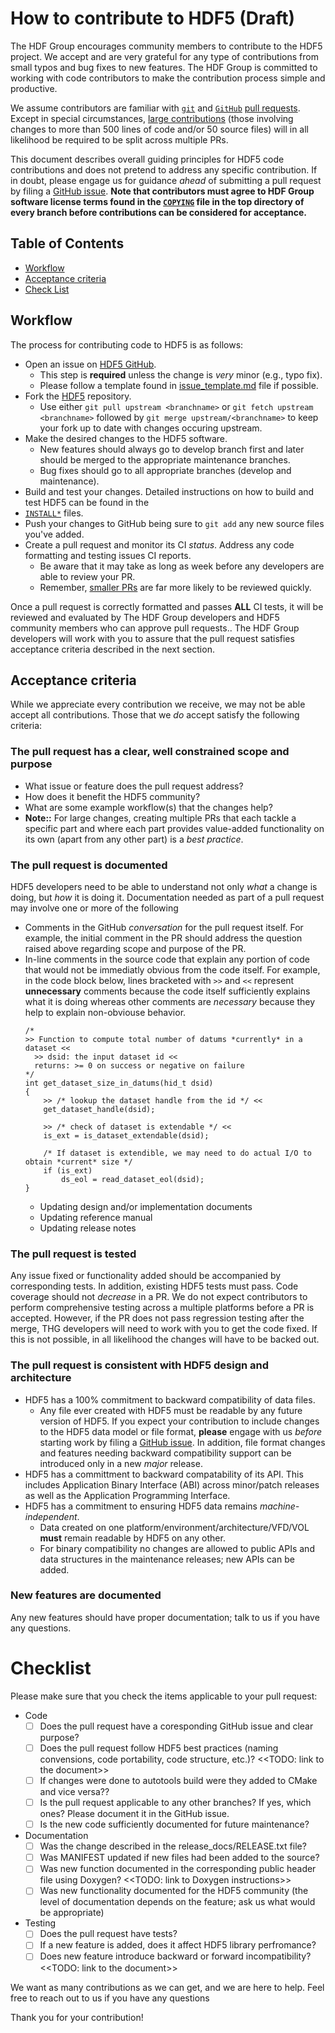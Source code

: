 # How to contribute to HDF5 (Draft)

The HDF Group encourages community members to contribute to the HDF5 project. We accept and are very grateful for any type of contributions 
from small typos and bug fixes to new features. The HDF Group is committed to working with code contributors to make the contribution
process simple and productive.

We assume contributors are familiar with [`git`](https://git-scm.com) and [`GitHub`](https://github.com) [pull requests](https://guides.github.com/activities/hello-world/).
Except in special circumstances, [large contributions](https://bssw.io/items/pull-request-size-matters)
(those involving changes to more than 500 lines of code and/or 50 source files) will in all likelihood be required to be
split across multiple PRs.

This document describes overall guiding principles for HDF5 code contributions and does not pretend to address any specific contribution.
If in doubt, please engage us for guidance *ahead* of submitting a pull request by filing a [GitHub issue](https://github.com/HDFGroup/hdf5/issues/new). 
**Note that contributors must agree to HDF Group software license terms found in the
[`COPYING`](https://github.com/HDFGroup/hdf5/blob/develop/COPYING) file in the top directory of every branch before
contributions can be considered for acceptance.**

## Table of Contents

* [Workflow](#workflow)
* [Acceptance criteria](#acceptance-criteria)
* [Check List](#checklist)

## Workflow

The process for contributing code to HDF5 is as follows:

* Open an issue on [HDF5 GitHub](https://github.com/HDFGroup/hdf5/issues).
  * This step is **required** unless the change is *very* minor (e.g., typo fix).
  * Please follow a template found in [issue_template.md]() file if possible.  
* Fork the [HDF5](https://github.com/HDFGroup/hdf5) repository.
  * Use either `git pull upstream <branchname>` or `git fetch upstream <branchname>` followed by `git merge upstream/<branchname>`
    to keep your fork up to date with changes occuring upstream.
* Make the desired changes to the HDF5 software.
  * New features should always go to develop branch first and later should be merged to the appropriate maintenance branches.
  * Bug fixes should go to all appropriate branches (develop and maintenance). 
* Build and test your changes. Detailed instructions on how to build and test HDF5 can be found in the
* [`INSTALL*`](https://github.com/HDFGroup/hdf5/search?q=filename%3AINSTALL_) files.
* Push your changes to GitHub being sure to `git add` any new source files you've added.
* Create a pull request and monitor its CI *status*. Address any code formatting and testing issues CI reports.
  * Be aware that it may take as long as week before any developers are able to review your PR.
  * Remember, [smaller PRs](https://bssw.io/items/pull-request-size-matters) are far more likely to be reviewed quickly.

Once a pull request is correctly formatted and passes **ALL** CI tests, it will be reviewed and evaluated by The
HDF Group developers and HDF5 community members who can approve pull requests..
The HDF Group developers will work with you to assure that the pull request satisfies acceptance criteria described in the next section. 

## Acceptance criteria

While we appreciate every contribution we receive, we may not be able accept all contributions.
Those that we *do* accept satisfy the following criteria:

### **The pull request has a clear, well constrained scope and purpose**
* What issue or feature does the pull request address?
* How does it benefit the HDF5 community?
* What are some example workflow(s) that the changes help?
* **Note::** For large changes, creating multiple PRs that each tackle a specific part and
  where each part provides value-added functionality on its own (apart from any other part) is a *best practice*.

### **The pull request is documented**
HDF5 developers need to be able to understand not only *what* a change is doing, but *how* it is doing it.
Documentation needed as part of a pull request may involve one or more of the following
* Comments in the GitHub *conversation* for the pull request itself. For example, the initial comment in the
  PR should address the question raised above regarding scope and purpose of the PR.
* In-line comments in the source code that explain any portion of code that would not be immediatly obvious from the
  code itself. For example, in the code block below, lines bracketed with `>>` and `<<` represent **unnecessary**
  comments because the code itself sufficiently explains what it is doing whereas other comments are *necessary* 
  because they help to explain non-obviouse behavior.
  ```
  /*
  >> Function to compute total number of datums *currently* in a dataset <<
    >> dsid: the input dataset id <<
    returns: >= 0 on success or negative on failure
  */
  int get_dataset_size_in_datums(hid_t dsid)
  {
      >> /* lookup the dataset handle from the id */ << 
      get_dataset_handle(dsid);
      
      >> /* check of dataset is extendable */ <<
      is_ext = is_dataset_extendable(dsid);

      /* If dataset is extendible, we may need to do actual I/O to obtain *current* size */
      if (is_ext)
          ds_eol = read_dataset_eol(dsid);
  }
  ```
  * Updating design and/or implementation documents
  * Updating reference manual
  * Updating release notes

### **The pull request is tested**
Any issue fixed or functionality added should be accompanied by corresponding tests. In addition, existing HDF5 tests must pass.
Code coverage should not *decrease* in a PR. We do not expect contributors to perform comprehensive testing across a multiple
platforms before a PR is accepted. However, if the PR does not pass regression testing after the merge, THG developers will need
to work with you to get the code fixed. If this is not possible, in all likelihood the changes will have to be backed out. 

### **The pull request is consistent with HDF5 design and architecture**
* HDF5 has a 100% commitment to backward compatibility of data files.
  * Any file ever created with HDF5 must be readable by any future version of HDF5. If you expect your contribution to include
    changes to the HDF5 data model or file format, **please** engage with us *before* starting work by filing a
    [GitHub issue](https://github.com/HDFGroup/hdf5/issues/new). In addition, file format changes and features needing backward
    compatibility support can be introduced only in a new *major* release.
* HDF5 has a committment to backward compatability of its API. This includes Application Binary Interface (ABI) across minor/patch
  releases as well as the Application Programming Interface.
* HDF5 has a commitment to ensuring HDF5 data remains *machine-independent*.
  * Data created on one platform/environment/architecture/VFD/VOL **must** remain readable by HDF5 on any other. 
  * For binary compatibility no changes are allowed to public APIs and data structures in the maintenance releases; new APIs can be added.

### **New features are documented**
Any new features should have proper documentation; talk to us if you have any questions.

# Checklist

Please make sure that you check the items applicable to your pull request:

* Code 
  * [ ] Does the pull request have a coresponding GitHub issue and clear purpose?
  * [ ] Does the pull request follow HDF5 best practices (naming convensions, code portability, code structure, etc.)? <<TODO: link to the document>>
  * [ ] If changes were done to autotools build were they added to CMake and vice versa??
  * [ ] Is the pull request applicable to any other branches? If yes, which ones? Please document it in the GitHub issue.
  * [ ] Is the new code sufficiently documented for future maintenance?
* Documentation
  * [ ] Was the change described in the release_docs/RELEASE.txt file?
  * [ ] Was MANIFEST updated if new files had been added to the source?
  * [ ] Was new function documented in the corresponding public header file using Doxygen? <<TODO: link to Doxygen instructions>>
  * [ ] Was new functionality documented for the HDF5 community (the level of documentation depends on the feature; ask us what would be appropriate)
* Testing
  * [ ] Does the pull request have tests?
  * [ ] If a new feature is added, does it affect HDF5 library perfromance?
  * [ ] Does new feature introduce backward or forward incompatibility? <<TODO: link to the document>>

We want as many contributions as we can get, and we are here to help. Feel free to reach out to us if you have any questions

Thank you for your contribution!

